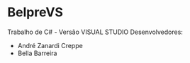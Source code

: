 ﻿# BelpreVS
Trabalho de C# - Versão VISUAL STUDIO
Desenvolvedores:
- André Zanardi Creppe
- Bella Barreira
